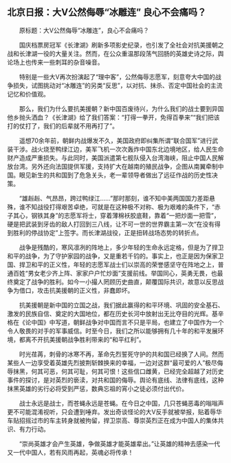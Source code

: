 ## 北京日报：大V公然侮辱“冰雕连” 良心不会痛吗？
　　原标题：大V公然侮辱“冰雕连”，良心不会痛吗？

　　国庆档票房冠军《长津湖》刷新多项影史纪录，也引发了全社会对抗美援朝之战和长津湖一役的大量关注。然而，在公众重温那段荡气回肠的英雄史诗之际，舆论场上也传来一些刺耳的杂音噪音。

　　特别是一些大V再次扮演起了“理中客”，公然侮辱志愿军，刻意夸大中国的战争损失，试图挑动对“冰雕连”的另类“反思”，以对抗、抹杀、否定中国社会的主流记忆和价值观。

　　那么，我们为什么要抗美援朝？新中国百废待兴，为什么我们的战士要到异国他乡抛头洒血？《长津湖》给了我们答案：“打得一拳开，免得百拳来”“我们把该打的仗打了，我们的后辈就不用再打了”。

　　遥想70余年前，朝鲜内战爆发不久，美国政府即纠集所谓“联合国军”进行武装干涉。战火烧至鸭绿江边，美军飞机一次次轰炸中国东北边境地区，给人民生命财产造成严重损失。与此同时，美国派遣第七舰队侵入台湾海峡，阻止中国人民解放台湾。另外还向法国提供军援，支持扩大在越南的殖民战争，企图从南翼牵制中国。眼见新生的共和国到了危急关头，老一辈领导者做出了远征作战的历史性决策。

　　“雄赳赳、气昂昂，跨过鸭绿江……”那时那刻，谁不知中美两国国力差距悬殊，谁不知战役打得艰苦卓绝，可就是在这种极不对称、极为艰难的条件下，“赤子其心，钢铁其身”的志愿军将士，穿着薄棉袄胶底鞋，靠着“一把炒面一把雪”，硬是把武装到牙齿的敌人打回到三八线，让不可一世的世界霸主第一次“在没有得到胜利的停战协定”上签字。而长津湖战役，正是扭转战场态势的转折点。

　　战争是残酷的，寒风凛冽的阵地上，多少年轻的生命永远定格，但是为了捍卫和平的战争，为了守护家园的战争，又是重若千钧的。事实上，也正是因为保家卫国、捍卫和平的正义性，年轻的志愿军战士们以崇高的荣誉感坚守在阵地之上，普通百姓“男女老少齐上阵、家家户户忙炒面”支援前线。举国同心，英勇无畏，也最终奠定了战争的胜利。如今一小撮人罔顾历史曲直，颠覆国际共识，故意以反思战争为借口，攻击抗美援朝的正义性，非蠢即坏。

　　抗美援朝是新中国的立国之战，我们据此赢得的和平环境、巩固的安全基石、激发的民族自信、奠定的大国地位，都在历史长河中放射出无比夺目的光辉。基辛格在《论中国》中写道，朝鲜战争对中国而言不只是平局，也建立了中国作为一个令人敬畏的对手的军事威信。时至今日，我们之所以能够拥有几十年的和平发展环境，都离不开抗美援朝战争胜利带来的“和平红利”。

　　时光荏苒，刺骨的冰寒不再，革命先烈誓死守护的共和国已经换了人间。然而某些人一边享受着英雄先烈披荆斩棘换来的幸福，一边对这群“最可爱的人”极尽侮辱抹黑，何其可恶，何其可耻，何其可恨！这些信口雌黄，已经完全超越了对历史事件的探讨，是对英烈的亵渎，对共和国的侮辱。舆论有底线、法律有底线，这种抹黑英雄的劣行必将受到严惩，数典忘祖的宵小之徒必须付出代价。

　　战士永远是战士，而苍蝇永远是苍蝇。在今日之中国，几只苍蝇恶毒的嗡嗡声更不可能混淆视听，只会遭到唾弃。发出奇谈怪论的大V反手就被举报，贴着辱华车贴招摇过市的车主转身就被拘留，捍卫崇高、尊崇英烈正在成为中国人的集体共识、有力行动。

　　“崇尚英雄才会产生英雄，争做英雄才能英雄辈出。”让英雄的精神去感染一代又一代中国人，若有风雨再起，英魂必将传承！


